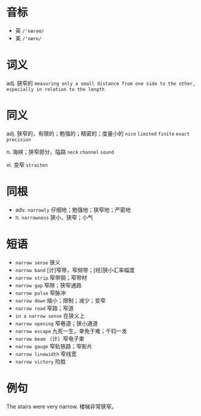 # 音标

- 英 `/'nærəʊ/`
- 美 `/'næro/`

# 词义

adj. 狭窄的
`measuring only a small distance from one side to the other, especially in relation to the length`

# 同义

adj. 狭窄的，有限的；勉强的；精密的；度量小的
`nice` `limited` `finite` `exact` `precision`

n. 海峡；狭窄部分，隘路
`neck` `channel` `sound`

vi. 变窄
`straiten`

# 同根

- adv. `narrowly` 仔细地；勉强地；狭窄地；严密地
- n. `narrowness` 狭小，狭窄；小气

# 短语

- `narrow sense` 狭义
- `narrow band` [计]窄带，窄频带；[经]狭小汇率幅度
- `narrow strip` 窄带钢；窄带材
- `narrow gap` 窄隙；狭窄通路
- `narrow pulse` 窄脉冲
- `narrow down` 缩小；限制；减少；变窄
- `narrow road` 窄路；窄道
- `in a narrow sense` 在狭义上
- `narrow opening` 窄巷道；狭小通道
- `narrow escape` 九死一生，幸免于难；千钧一发
- `narrow beam` （计）窄电子束
- `narrow gauge` 窄轨铁路；窄影片
- `narrow linewidth` 窄线宽
- `narrow victory` 险胜

# 例句

The stairs were very narrow.
楼梯非常狭窄。


